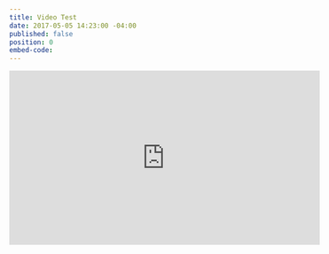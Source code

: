```yaml
---
title: Video Test
date: 2017-05-05 14:23:00 -04:00
published: false
position: 0
embed-code: 
---
```


<iframe width="560" height="315" src="https://www.youtube.com/embed/2HuQ5_XSmto" frameborder="0" allowfullscreen></iframe>